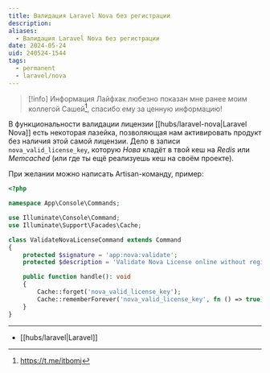 ```yaml
---
title: Валидация Laravel Nova без регистрации
description: 
aliases:
  - Валидация Laravel Nova без регистрации
date: 2024-05-24
uid: 240524-1544
tags:
  - permanent
  - laravel/nova
---
```


> [!info] Информация
> Лайфхак любезно показан мне ранее моим коллегой Сашей[^src], спасибо ему за ценную информацию!

В функциональности валидации лицензии [[hubs/laravel-nova|Laravel Nova]] есть некоторая лазейка, позволяющая нам активировать продукт без наличия этой самой лицензии. Дело в записи `nova_valid_license_key`, которую *Нова* кладёт в твой кеш на *Redis* или *Memcached* (или где ты ещё реализуешь кеш на своём проекте).

При желании можно написать Artisan-команду, пример:

```php
<?php

namespace App\Console\Commands;

use Illuminate\Console\Command;
use Illuminate\Support\Facades\Cache;

class ValidateNovaLicenseCommand extends Command
{
    protected $signature = 'app:nova:validate';
    protected $description = 'Validate Nova License online without registration';

    public function handle(): void
    {
        Cache::forget('nova_valid_license_key');
        Cache::rememberForever('nova_valid_license_key', fn () => true);
    }
}
```

---

- [[hubs/laravel|Laravel]]

[^src]: https://t.me/itbomj
